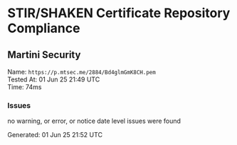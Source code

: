 # STIR/SHAKEN Certificate Repository Compliance

## Martini Security

Name: `https://p.mtsec.me/2884/Bd4glmGmK8CH.pem`\
Tested At: 01 Jun 25 21:49 UTC\
Time: 74ms

### Issues

no warning, or error, or notice date level issues were found

Generated: 01 Jun 25 21:52 UTC